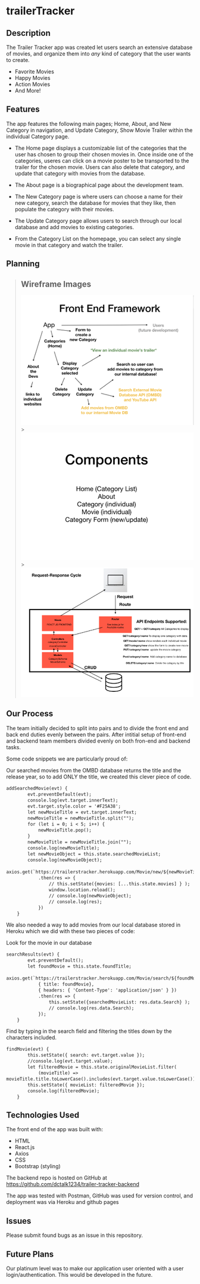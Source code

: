 # trailerTracker

## Description

The Trailer Tracker app was created let users search an extensive database of movies, and organize them into _any_ kind of category that the user wants to create.

- Favorite Movies
- Happy Movies
- Action Movies
- And More!

## Features

The app features the following main pages; Home, About, and New Category in navigation, and Update Category, Show Movie Trailer within the individual Category page.

- The Home page displays a customizable list of the categories that the user has chosen to group their chosen movies in. Once inside one of the categories, useres can click on a movie poster to be transported to the trailer for the chosen movie. Users can also delete that category, and update that category with movies from the database.

- The About page is a biographical page about the development team.

- The New Category page is where users can choose a name for their new category, search the database for movies that they like, then populate the category with their movies.

- The Update Category page allows users to search through our local database and add movies to existing categories.

- From the Category List on the homepage, you can select any single movie in that category and watch the trailer.

## Planning

> ## Wireframe Images
>
> ![](./public/Images/newFramework.png) > ![](./public/Images/FrontEnd-Components.png) > ![](./public/Images/BackEnd.png)

## Our Process

The team initially decided to split into pairs and to divide the front end and back end duties evenly between the pairs.
After intitial setup of front-end and backend team members divided evenly on both fron-end and backend tasks.

Some code snippets we are particularly proud of:

Our searched movies from the OMBD database returns the title and the release year, so to add ONLY the title, we created this clever piece of code.

```
addSearchedMovie(evt) {
        evt.preventDefault(evt);
        console.log(evt.target.innerText);
        evt.target.style.color = '#F25A38';
        let newMovieTitle = evt.target.innerText;
        newMovieTitle = newMovieTitle.split("");
        for (let i = 0; i < 5; i++) {
            newMovieTitle.pop();
        }
        newMovieTitle = newMovieTitle.join("");
        console.log(newMovieTitle);
        let newMovieObject = this.state.searchedMovieList;
        console.log(newMovieObject);
        axios.get(`https://trailerstracker.herokuapp.com/Movie/new/${newMovieTitle}`)
            .then(res => {
                // this.setState({movies: [...this.state.movies] } );
                window.location.reload();
                // console.log(newMovieObject);
                // console.log(res);
            })
    }
```

We also needed a way to add movies from our local database stored in Heroku which we did with these two pieces of code:

Look for the movie in our database

```
searchResults(evt) {
        evt.preventDefault();
        let foundMovie = this.state.foundTitle;
        axios.get(`https://trailerstracker.herokuapp.com/Movie/search/${foundMovie}`,
            { title: foundMovie},
            { headers: { 'Content-Type': 'application/json' } })
            .then(res => {
                this.setState({searchedMovieList: res.data.Search} );
                // console.log(res.data.Search);
            });
    }
```

Find by typing in the search field and filtering the titles down by the characters included.

```
findMovie(evt) {
        this.setState({ search: evt.target.value });
        //console.log(evt.target.value);
        let filteredMovie = this.state.originalMovieList.filter(
            (movieTitle) => movieTitle.title.toLowerCase().includes(evt.target.value.toLowerCase()));
        this.setState({ movieList: filteredMovie });
        console.log(filteredMovie);
    }
```

## Technologies Used

The front end of the app was built with:

- HTML
- React.js
- Axios
- CSS
- Bootstrap (styling)

The backend repo is hosted on GitHub at https://github.com/dctalk1234/trailer-tracker-backend

The app was tested with Postman, GitHub was used for version control, and deployment was via Heroku and github pages

## Issues

Please submit found bugs as an issue in this repository.

## Future Plans

Our platinum level was to make our application user oriented with a user login/authentication. This would be developed in the future.
